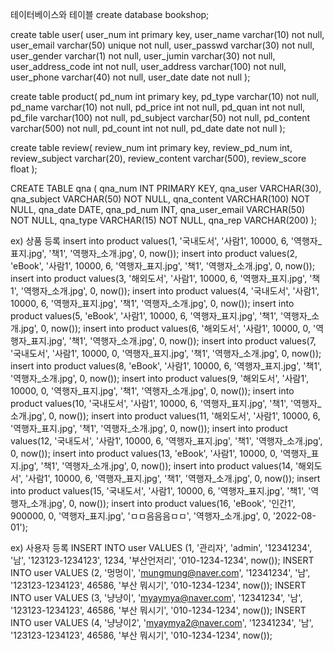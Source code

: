  테이터베이스와 테이블
create database bookshop;

create table user(
user_num int primary key,
user_name varchar(10) not null,
user_email varchar(50) unique not null,
user_passwd varchar(30) not null,
user_gender varchar(1) not null,
user_jumin varchar(30) not null,
user_address_code int not null,
user_address varchar(100) not null,
user_phone varchar(40) not null,
user_date date not null
);

create table product(
pd_num int primary key,
pd_type varchar(10) not null,
pd_name varchar(10) not null,
pd_price int not null,
pd_quan int not null,
pd_file varchar(100) not null,
pd_subject varchar(50) not null,
pd_content varchar(500) not null,
pd_count int not null,
pd_date date not null
);

create table review(
 review_num int primary key,
 review_pd_num int,
 review_subject varchar(20),
 review_content varchar(500),
 review_score float
);

CREATE TABLE qna (
qna_num INT PRIMARY KEY,
qna_user VARCHAR(30),
qna_subject VARCHAR(50) NOT NULL,
qna_content VARCHAR(100) NOT NULL,
qna_date DATE,
qna_pd_num INT,
qna_user_email VARCHAR(50) NOT NULL,
qna_type VARCHAR(15) NOT NULL,
qna_rep VARCHAR(200)
);

ex) 상품 등록
insert into product values(1, '국내도서', '사람1', 10000, 6, '역행자_표지.jpg', '책1', '역행자_소개.jpg', 0, now());
insert into product values(2, 'eBook', '사람1', 10000, 6, '역행자_표지.jpg', '책1', '역행자_소개.jpg', 0, now());
insert into product values(3, '해외도서', '사람1', 10000, 6, '역행자_표지.jpg', '책1', '역행자_소개.jpg', 0, now());
insert into product values(4, '국내도서', '사람1', 10000, 6, '역행자_표지.jpg', '책1', '역행자_소개.jpg', 0, now());
insert into product values(5, 'eBook', '사람1', 10000, 6, '역행자_표지.jpg', '책1', '역행자_소개.jpg', 0, now());
insert into product values(6, '해외도서', '사람1', 10000, 0, '역행자_표지.jpg', '책1', '역행자_소개.jpg', 0, now());
insert into product values(7, '국내도서', '사람1', 10000, 0, '역행자_표지.jpg', '책1', '역행자_소개.jpg', 0, now());
insert into product values(8, 'eBook', '사람1', 10000, 6, '역행자_표지.jpg', '책1', '역행자_소개.jpg', 0, now());
insert into product values(9, '해외도서', '사람1', 10000, 0, '역행자_표지.jpg', '책1', '역행자_소개.jpg', 0, now());
insert into product values(10, '국내도서', '사람1', 10000, 6, '역행자_표지.jpg', '책1', '역행자_소개.jpg', 0, now());
insert into product values(11, '해외도서', '사람1', 10000, 6, '역행자_표지.jpg', '책1', '역행자_소개.jpg', 0, now());
insert into product values(12, '국내도서', '사람1', 10000, 6, '역행자_표지.jpg', '책1', '역행자_소개.jpg', 0, now());
insert into product values(13, 'eBook', '사람1', 10000, 0, '역행자_표지.jpg', '책1', '역행자_소개.jpg', 0, now());
insert into product values(14, '해외도서', '사람1', 10000, 6, '역행자_표지.jpg', '책1', '역행자_소개.jpg', 0, now());
insert into product values(15, '국내도서', '사람1', 10000, 6, '역행자_표지.jpg', '책1', '역행자_소개.jpg', 0, now());
insert into product values(16, 'eBook', '인간1', 900000, 0, '역행자_표지.jpg', 'ㅁㅁ음음음ㅁㅁ', '역행자_소개.jpg', 0, '2022-08-01');

ex) 사용자 등록
INSERT INTO user VALUES (1, '관리자', 'admin', '12341234', '남', '123123-1234123', 1234, '부산언저리', '010-1234-1234', now());
INSERT INTO user VALUES (2, '멍멍이', 'mungmung@naver.com', '12341234', '남', '123123-1234123', 46586, '부산 뭐시기', '010-1234-1234', now());
INSERT INTO user VALUES (3, '냥냥이', 'myaymya@naver.com', '12341234', '남', '123123-1234123', 46586, '부산 뭐시기', '010-1234-1234', now());
INSERT INTO user VALUES (4, '냥냥이2', 'myaymya2@naver.com', '12341234', '남', '123123-1234123', 46586, '부산 뭐시기', '010-1234-1234',  now());
